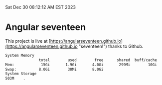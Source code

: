 Sat Dec 30 08:12:12 AM EST 2023

# Angular seventeen


This project is live at [https://angularseventeen.github.io](https://angularseventeen.github.io "seventeen!") thanks to Github.

```bash
System Memory
               total        used        free      shared  buff/cache   available
Mem:            15Gi       1.9Gi       4.0Gi       299Mi        10Gi        13Gi
Swap:          8.0Gi        30Mi       8.0Gi
System Storage
503M	.
```
```bash
